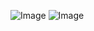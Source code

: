 ![Image](https://github.com/user-attachments/assets/064b121a-f27d-442e-836b-a2523608ee5c)
![Image](https://github.com/user-attachments/assets/943663dd-f0f5-4667-a77e-fb804e19c512)
